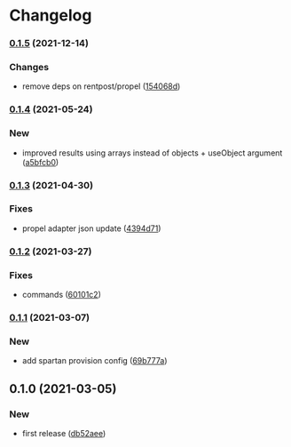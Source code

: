 # Changelog
### [0.1.5](https://github.com/spartan/restq/compare/v0.1.4...v0.1.5) (2021-12-14)


### Changes

* remove deps on rentpost/propel ([154068d](https://github.com/spartan/restq/commit/154068d8ec2b435460a0ea4c290d79fd142506c2))

### [0.1.4](https://github.com/spartan/restq/compare/v0.1.3...v0.1.4) (2021-05-24)


### New

* improved results using arrays instead of objects + useObject argument ([a5bfcb0](https://github.com/spartan/restq/commit/a5bfcb05f427f04a6c68d6cfa81b94d9c16e3cf7))

### [0.1.3](https://github.com/spartan/restq/compare/v0.1.2...v0.1.3) (2021-04-30)


### Fixes

* propel adapter json update ([4394d71](https://github.com/spartan/restq/commit/4394d7130f398d3b587a39e7e640e5d7f6da85c8))

### [0.1.2](https://github.com/spartan/restq/compare/v0.1.1...v0.1.2) (2021-03-27)


### Fixes

* commands ([60101c2](https://github.com/spartan/restq/commit/60101c2c132a50e96f679b516c40315c608f686a))

### [0.1.1](https://github.com/spartan/restq/compare/v0.1.0...v0.1.1) (2021-03-07)


### New

* add spartan provision config ([69b777a](https://github.com/spartan/restq/commit/69b777ad9285efa976341536eebff2b899507ba8))

## 0.1.0 (2021-03-05)


### New

* first release ([db52aee](https://github.com/spartan/restq/commit/db52aeea96a6a1c06bcaa41dbae1870d2aa36c86))
